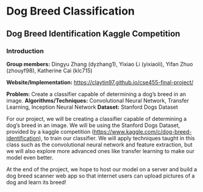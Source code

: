 # Dog Breed Classification
## Dog Breed Identification Kaggle Competition

### Introduction
**Group members:** Dingyu Zhang (dyzhang1), Yixiao Li (yixiaoli), Yifan Zhuo (zhouyf98), Katherine Cai (klc715)

**Website/Implementation:** https://claytin97.github.io/cse455-final-project/

**Problem:** Create a classifier capable of determining a dog’s breed in an image. 
**Algorithms/Techniques:** Convolutional Neural Network, Transfer Learning, Inception Neural Network
**Dataset:** Stanford Dogs Dataset

For our project, we will be creating a classifier capable of determining a dog’s breed in an image. We will be using the Stanford Dogs Dataset, provided by a kaggle competition (https://www.kaggle.com/c/dog-breed-identification), to train our classifier. We will apply techniques taught in this class such as the convolutional neural network and feature extraction, but we will also explore more advanced ones like transfer learning to make our model even better.

At the end of the project, we hope to host our model on a server and build a dog breed scanner web app so that internet users can upload pictures of a dog and learn its breed!
